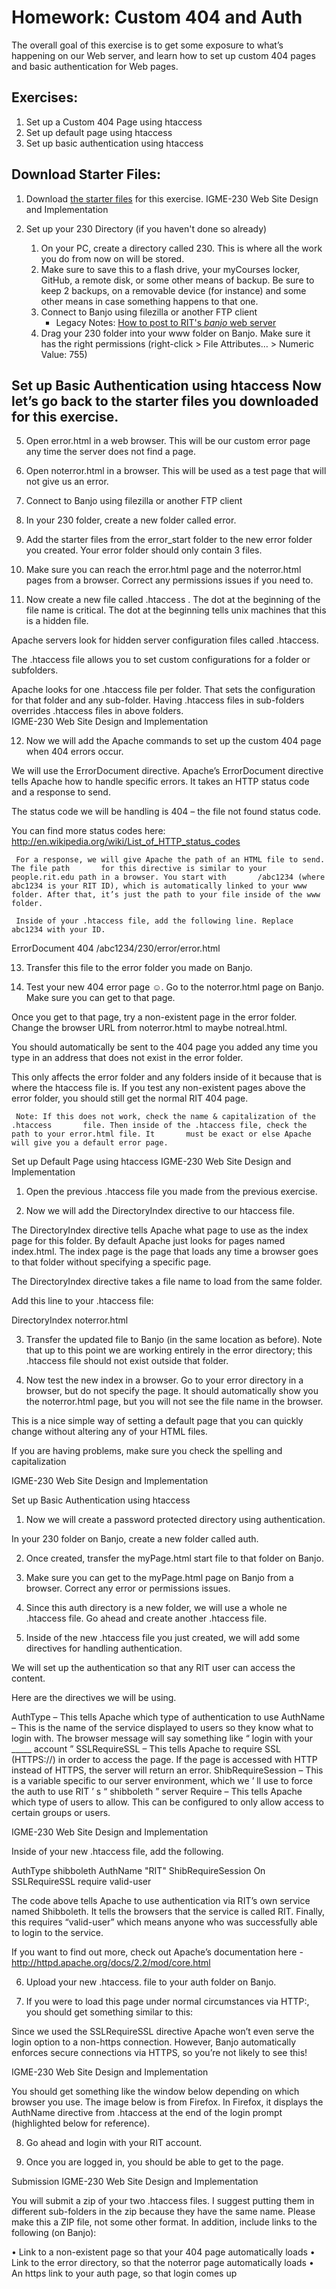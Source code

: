 # Homework: Custom 404 and Auth

The overall goal of this exercise is to get some exposure to what’s happening on our Web server, and learn how to set up custom 404 pages and basic authentication for Web pages. 
 
## Exercises:  
 
1. Set up a Custom 404 Page using htaccess 
1. Set up default page using htaccess 
1. Set up basic authentication using htaccess 

## Download Starter Files:

1. Download [the starter files](htaccess-starter-files.zip) for this exercise.
IGME-230 Web Site Design and Implementation 
 
2. Set up your 230 Directory (if you haven't done so already) 

    1. On your PC, create a directory called 230. This is where all the work you do from now on will be stored. 
    1. Make sure to save this to a flash drive, your myCourses locker, GitHub, a remote disk, or some other means of backup. Be sure to keep 2 backups, on a removable device (for instance) and some other means in case something happens to that one.  
    3. Connect to Banjo using filezilla or another FTP client
        - Legacy Notes: [How to post to RIT's *banjo* web server](https://github.com/tonethar/IGME-235-Shared/blob/master/notes/posting-to-banjo.md)
    4. Drag your 230 folder into your www folder on Banjo. Make sure it has the right permissions (right-click > File Attributes… > Numeric Value: 755) 
 
## Set up Basic Authentication using htaccess Now let’s go back to the starter files you downloaded for this exercise. 
 
5. Open error.html in a web browser. This will be our custom error page any time the server does not find a page. 
 
6. Open noterror.html in a browser. This will be used as a test page that will not give us an error. 
 
7. Connect to Banjo using filezilla or another FTP client 
 
8. In your 230 folder, create a new folder called error.  
 
9. Add the starter files from the error_start folder to the new error folder you created. Your error folder should only contain 3 files. 
 
10. Make sure you can reach the error.html page and the noterror.html pages from a browser. Correct any permissions issues if you need to. 
 
11. Now create a new file called .htaccess . The dot at the beginning of the file name is critical. The dot at the beginning tells unix machines that this is a hidden file.  
 
Apache servers look for hidden server configuration files called .htaccess. 
 
The .htaccess file allows you to set custom configurations for a folder or subfolders.  
 
Apache looks for one .htaccess file per folder. That sets the configuration for that folder and any sub-folder. Having .htaccess files in sub-folders overrides .htaccess files in above folders.  
IGME-230 Web Site Design and Implementation 
 
12. Now we will add the Apache commands to set up the custom 404 page when 404 errors occur.  
 
We will use the ErrorDocument directive. Apache’s ErrorDocument directive tells Apache how to handle specific errors. It takes an HTTP status code and a response to send. 
 
The status code we will be handling is 404 – the file not found status code.  
 
You can find more status codes here: http://en.wikipedia.org/wiki/List_of_HTTP_status_codes  
 
     For a response, we will give Apache the path of an HTML file to send. The file path       for this directive is similar to your people.rit.edu path in a browser. You start with       /abc1234 (where abc1234 is your RIT ID), which is automatically linked to your www       folder. After that, it’s just the path to your file inside of the www folder.  
 
     Inside of your .htaccess file, add the following line. Replace abc1234 with your ID.  
 
ErrorDocument 404 /abc1234/230/error/error.html 
 
 
13. Transfer this file to the error folder you made on Banjo.  
 
 
14.  Test your new 404 error page ☺. Go to the noterror.html page on Banjo. Make sure you can get to that page.  
 
 
Once you get to that page, try a non-existent page in the error folder. Change the browser URL from noterror.html to maybe notreal.html. 
 
You should automatically be sent to the 404 page you added any time you type in an address that does not exist in the error folder.  
 
This only affects the error folder and any folders inside of it because that is where the htaccess file is. If you test any non-existent pages above the error folder, you should still get the normal RIT 404 page. 
 
 
     Note: If this does not work, check the name & capitalization of the .htaccess       file. Then inside of the .htaccess file, check the path to your error.html file. It       must be exact or else Apache will give you a default error page. 
 
 
Set up Default Page using htaccess 
IGME-230 Web Site Design and Implementation 
 
 
1. Open the previous .htaccess file you made from the previous exercise.  
 
 
2. Now we will add the DirectoryIndex directive to our htaccess file.  
 
The DirectoryIndex directive tells Apache what page to use as the index page for this folder. By default Apache just looks for pages named index.html. The index page is the page that loads any time a browser goes to that folder without specifying a specific page. 
 
The DirectoryIndex directive takes a file name to load from the same folder. 
 
Add this line to your .htaccess file: 
 
DirectoryIndex noterror.html  
 
 
 
3. Transfer the updated file to Banjo (in the same location as before). Note that up to this point we are working entirely in the error directory; this .htaccess file should not exist outside that folder. 
 
 
 
4. Now test the new index in a browser. Go to your error directory in a browser, but do not specify the page. It should automatically show you the noterror.html page, but you will not see the file name in the browser.  
 
This is a nice simple way of setting a default page that you can quickly change without altering any of your HTML files.  
 
If you are having problems, make sure you check the spelling and capitalization  
 
 
 
 
  
IGME-230 Web Site Design and Implementation 
 
Set up Basic Authentication using htaccess 
 
1. Now we will create a password protected directory using authentication. 
 
In your 230 folder on Banjo, create a new folder called auth. 
 
 
2. Once created, transfer the myPage.html start file to that folder on Banjo.  
 
 
3. Make sure you can get to the myPage.html page on Banjo from a browser. Correct any error or permissions issues.  
 
 
4. Since this auth directory is a new folder, we will use a whole ne .htaccess file. Go ahead and create another .htaccess file.  
 
 
5. Inside of the new .htaccess file you just created, we will add some directives for handling authentication. 
 
We will set up the authentication so that any RIT user can access the content. 
 
Here are the directives we will be using.  
 
AuthType – This tells Apache which type of authentication to use AuthName – This is the name of the service displayed to users so they know what to                       login with. The browser message will say something like “ login with                        your _____ account ”
 SSLRequireSSL – This tells Apache to require SSL (HTTPS://) in order to access                      the page. If the page is accessed with HTTP instead of HTTPS, the                      server will return an error. ShibRequireSession – This is a variable specific to our server environment, which      we ’ ll use to force the auth to use RIT ’ s “ shibboleth ” server Require –    This tells Apache which type of users to allow. This can be configured to                     only allow access to certain groups or users. 
 
 
 
 
 
 
 
IGME-230 Web Site Design and Implementation 
 
 
Inside of your new .htaccess file, add the following.  
 
AuthType shibboleth AuthName "RIT" ShibRequireSession On SSLRequireSSL require valid-user 
 
The code above tells Apache to use authentication via RIT’s own service named Shibboleth. It tells the browsers that the service is called RIT. Finally, this requires “valid-user” which means anyone who was successfully able to login to the service. 
 
If you want to find out more, check out Apache’s documentation here - http://httpd.apache.org/docs/2.2/mod/core.html  
 
 
6. Upload your new .htaccess. file to your auth folder on Banjo.  
 
 
7. If you were to load this page under normal circumstances via HTTP:, you should get something similar to this: 
 
 
 
 
 Since we used the SSLRequireSSL directive Apache won’t even serve the login option to a non-https connection. However, Banjo automatically enforces secure connections via HTTPS, so you’re not likely to see this!  
 
 
 
 
 
 
IGME-230 Web Site Design and Implementation 
 
 
You should get something like the window below depending on which browser you use. The image below is from Firefox. In Firefox, it displays the AuthName directive from .htaccess at the end of the login prompt (highlighted below for reference). 
 
 
 
 
 
 
8. Go ahead and login with your RIT account. 
 
 
 
9. Once you are logged in, you should be able to get to the page. 
 
 
 
 
 
 
 
 
 
 
 
 
 
 
 
 
 
Submission 
IGME-230 Web Site Design and Implementation 
 
 
 
You will submit a zip of your two .htaccess files. I suggest putting them in different sub-folders in the zip because they have the same name. Please make this a ZIP file, not some other format. In addition, include links to the following (on Banjo): 
 
• Link to a non-existent page so that your 404 page automatically loads • Link to the error directory, so that the noterror page automatically loads • An https link to your auth page, so that login comes up 
  
